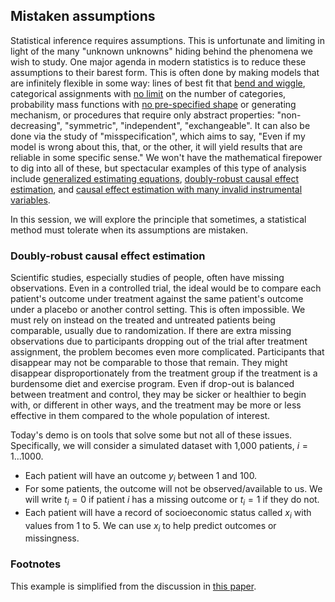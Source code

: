## Mistaken assumptions

Statistical inference requires assumptions. This is unfortunate and limiting in light of the many "unknown unknowns" hiding behind the phenomena we wish to study. One major agenda in modern statistics is to reduce these assumptions to their barest form. This is often done by making models that are infinitely flexible in some way: lines of best fit that [bend and wiggle](https://en.wikipedia.org/wiki/Kernel_regression), categorical assignments with [no limit](https://www.ncbi.nlm.nih.gov/labs/pmc/articles/PMC6583910/) on the number of categories, probability mass functions with [no pre-specified shape](https://en.wikipedia.org/wiki/Kernel_density_estimation) or generating mechanism, or procedures that require only  abstract properties: "non-decreasing", "symmetric", "independent", "exchangeable". It can also be done via the study of "misspecification", which aims to say, "Even if my model is wrong about this, that, or the other, it will yield results that are reliable in some specific sense." We won't have the mathematical firepower to dig into all of these, but spectacular examples of this type of analysis include [generalized estimating equations](https://en.wikipedia.org/wiki/Generalized_estimating_equation), [doubly-robust causal effect estimation](https://arxiv.org/abs/0804.2958), and [causal effect estimation with many invalid instrumental variables](https://arxiv.org/abs/1401.5755). 

In this session, we will explore the principle that sometimes, a statistical method must tolerate when its assumptions are mistaken. 

### Doubly-robust causal effect estimation

Scientific studies, especially studies of people, often have missing observations. Even in a controlled trial, the ideal would be to compare each patient's outcome under treatment against the same patient's outcome under a placebo or another control setting. This is often impossible. We must rely on instead on the treated and untreated patients being comparable, usually due to randomization. If there are extra missing observations due to participants dropping out of the trial after treatment assignment, the problem becomes even more complicated. Participants that disappear may not be comparable to those that remain. They might disappear disproportionately from the treatment group if the treatment is  a burdensome diet and exercise program. Even if drop-out is balanced between treatment and control, they may be sicker or healthier to begin with, or different in other ways, and the treatment may be more or less effective in them compared to the whole population of interest.

Today's demo is on tools that solve some but not all of these issues. Specifically, we will consider a simulated dataset with 1,000 patients, $i = 1...1000$. 

- Each patient will have an outcome $y_i$ between 1 and 100. 
- For some patients, the outcome will not be observed/available to us. We will write $t_i=0$ if patient $i$ has a missing outcome or $t_i=1$ if they do not. 
- Each patient will have a record of socioeconomic status called $x_i$ with values from 1 to 5. We can use $x_i$ to help predict outcomes or missingness.



### Footnotes

This example is simplified from the discussion in [this paper](https://arxiv.org/abs/0804.2958).


